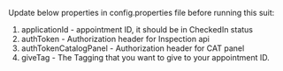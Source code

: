 Update below properties in config.properties file before running this suit:
1. applicationId - appointment ID, it should be in CheckedIn status
2. authToken - Authorization header for Inspection api
3. authTokenCatalogPanel - Authorization header for CAT panel
4. giveTag - The Tagging that you want to give to your appointment ID.
